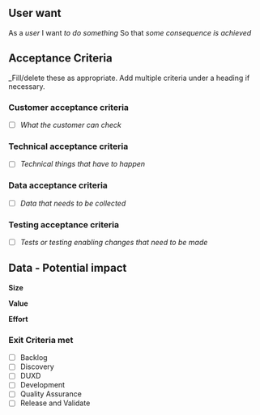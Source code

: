 ## User want

As a _user_
I want _to do something_
So that _some consequence is achieved_

## Acceptance Criteria

_Fill/delete these as appropriate. Add multiple criteria under a heading if necessary.

### Customer acceptance criteria

- [ ] _What the customer can check_

### Technical acceptance criteria

- [ ] _Technical things that have to happen_

### Data acceptance criteria

- [ ] _Data that needs to be collected_

### Testing acceptance criteria

- [ ] _Tests or testing enabling changes that need to be made_

## Data - Potential impact

**Size**

**Value**

**Effort**

### Exit Criteria met 
- [ ] Backlog
- [ ] Discovery
- [ ] DUXD
- [ ] Development 
- [ ] Quality Assurance 
- [ ] Release and Validate

